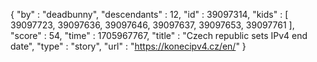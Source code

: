{
  "by" : "deadbunny",
  "descendants" : 12,
  "id" : 39097314,
  "kids" : [ 39097723, 39097636, 39097646, 39097637, 39097653, 39097761 ],
  "score" : 54,
  "time" : 1705967767,
  "title" : "Czech republic sets IPv4 end date",
  "type" : "story",
  "url" : "https://konecipv4.cz/en/"
}
